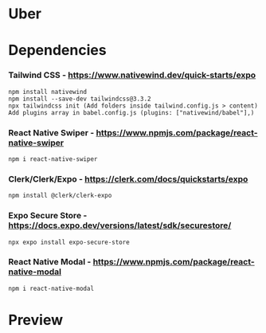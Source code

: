 # Uber

# Dependencies

### Tailwind CSS - https://www.nativewind.dev/quick-starts/expo
    npm install nativewind
    npm install --save-dev tailwindcss@3.3.2
    npx tailwindcss init (Add folders inside tailwind.config.js > content)
    Add plugins array in babel.config.js (plugins: ["nativewind/babel"],)

### React Native Swiper - https://www.npmjs.com/package/react-native-swiper
    npm i react-native-swiper

### Clerk/Clerk/Expo - https://clerk.com/docs/quickstarts/expo
    npm install @clerk/clerk-expo

### Expo Secure Store - https://docs.expo.dev/versions/latest/sdk/securestore/
    npx expo install expo-secure-store

### React Native Modal - https://www.npmjs.com/package/react-native-modal
    npm i react-native-modal

# Preview
